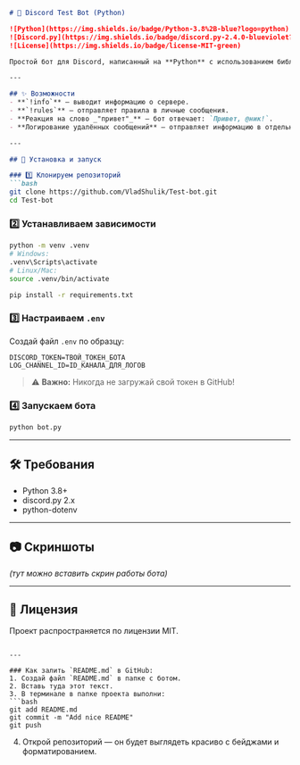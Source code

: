 

```markdown
# 🤖 Discord Test Bot (Python)

![Python](https://img.shields.io/badge/Python-3.8%2B-blue?logo=python)
![Discord.py](https://img.shields.io/badge/discord.py-2.4.0-blueviolet?logo=discord&logoColor=white)
![License](https://img.shields.io/badge/license-MIT-green)

Простой бот для Discord, написанный на **Python** с использованием библиотеки [discord.py](https://discordpy.readthedocs.io/).

---

## ✨ Возможности
- **`!info`** — выводит информацию о сервере.
- **`!rules`** — отправляет правила в личные сообщения.
- **Реакция на слово _"привет"_** — бот отвечает: `Привет, @ник!`.
- **Логирование удалённых сообщений** — отправляет информацию в отдельный канал.

---

## 🚀 Установка и запуск

### 1️⃣ Клонируем репозиторий
```bash
git clone https://github.com/VladShulik/Test-bot.git
cd Test-bot
```

### 2️⃣ Устанавливаем зависимости

```bash
python -m venv .venv
# Windows:
.venv\Scripts\activate
# Linux/Mac:
source .venv/bin/activate

pip install -r requirements.txt
```

### 3️⃣ Настраиваем `.env`

Создай файл `.env` по образцу:

```env
DISCORD_TOKEN=ТВОЙ_ТОКЕН_БОТА
LOG_CHANNEL_ID=ID_КАНАЛА_ДЛЯ_ЛОГОВ
```

> ⚠ **Важно:** Никогда не загружай свой токен в GitHub!

### 4️⃣ Запускаем бота

```bash
python bot.py
```

---

## 🛠 Требования

* Python 3.8+
* discord.py 2.x
* python-dotenv

---

## 📷 Скриншоты

*(тут можно вставить скрин работы бота)*

---

## 📜 Лицензия

Проект распространяется по лицензии MIT.

````

---

### Как залить `README.md` в GitHub:
1. Создай файл `README.md` в папке с ботом.  
2. Вставь туда этот текст.  
3. В терминале в папке проекта выполни:
```bash
git add README.md
git commit -m "Add nice README"
git push
````

4. Открой репозиторий — он будет выглядеть красиво с бейджами и форматированием.
